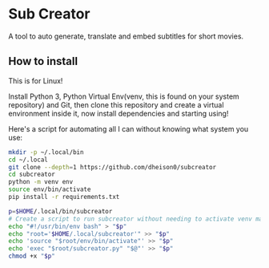 # Sub Creator

A tool to auto generate, translate and embed subtitles for short movies.


## How to install

This is for Linux!

Install Python 3, Python Virtual Env(venv, this is found on your system repository) and Git,
then clone this repository and create a virtual environment inside it, now install dependencies
and starting using!

Here's a script for automating all I can without knowing what system you use:

```bash
mkdir -p ~/.local/bin
cd ~/.local
git clone --depth=1 https://github.com/dheison0/subcreator
cd subcreator
python -m venv env
source env/bin/activate
pip install -r requirements.txt

p=$HOME/.local/bin/subcreator
# Create a script to run subcreator without needing to activate venv manually every time
echo "#!/usr/bin/env bash" > "$p"
echo "root='$HOME/.local/subcreator'" >> "$p"
echo 'source "$root/env/bin/activate"' >> "$p"
echo 'exec "$root/subcreator.py" "$@"' >> "$p"
chmod +x "$p"
```